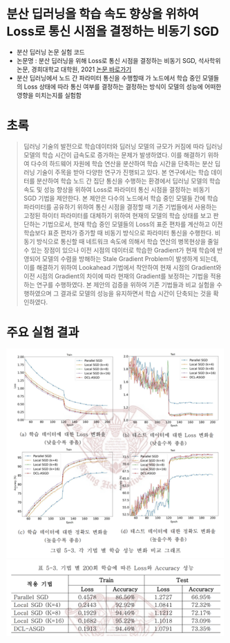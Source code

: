 # 분산 딥러닝을 학습 속도 향상을 위하여 Loss로 통신 시점을 결정하는 비동기 SGD
- 분산 딥러닝 논문 실험 코드 
- 논문명 : 분산 딥러닝을 위해 Loss로 통신 시점을 결정하는 비동기 SGD, 석사학위논문, 경희대학교 대학원, 2021 [논문 바로가기](http://www.riss.kr/search/detail/DetailView.do?p_mat_type=be54d9b8bc7cdb09&control_no=d1c4c88daebce394ffe0bdc3ef48d419)
- 분산 딥러닝에서 노드 간 파라미터 통신을 수행할때 가 노드에서 학습 중인 모델들의 Loss 상태에 따라 통신 여부를 결정하는 결정하는 방식이 모델의 성능에 어떠한 영향을 미치는지를 실험함

# 초록
> 딥러닝 기술의 발전으로 학습데이터와 딥러닝 모델의 규모가 커짐에 따라 딥러닝 모델의 학습 시간이 급속도로 증가하는 문제가 발생하였다. 이를 해결하기 위하여 다수의 하드웨어 자원에 학습 연산을 분산하여 학습 시간을 단축하는 분산 딥러닝 기술이 주목을 받아 다양한 연구가 진행되고 있다.
본 연구에서는 학습 데이터를 분산하여 학습 노드 간 집단 통신을 수행하는 환경에서 딥러닝 모델의 학습 속도 및 성능 향상을 위하여 Loss로 파라미터 통신 시점을 결정하는 비동기 SGD 기법을 제안한다. 본 제안은 다수의 노드에서 학습 중인 모델들 간에 학습 파라미터를 공유하기 위하여 통신 시점을 결정할 때 기존 기법들에서 사용하는 고정된 하이터 파라미터를 대체하기 위하여 현재의 모델의 학습 상태를 보고 판단하는 기법으로서, 현재 학습 중인 모델들의 Loss의 표준 편차를 계산하고 이전 학습보다 표준 편차가 증가할 때 비동기 방식으로 파라미터 통신을 수행한다. 비동기 방식으로 통신할 때 네트워크 속도에 의해서 학습 연산의 병목현상을 줄일수 있는 장점이 있으나 이전 시점의 데이터로 학습한 Gradient가 현재 학습에 반영되어 모델의 수렴을 방해하는 Stale Gradient Problem이 발생하게 되는데, 이를 해결하기 위하여 Lookahead 기법에서 착안하여 현재 시점의 Gradient와 이전 시점의 Gradient의 차이에 따라 현재의 Gradient를 보정하는 기법을 적용하는 연구를 수행하였다.
본 제안의 검증을 위하여 기존 기법들과 비교 실험을 수행하였으며 그 결과로 모델의 성능을 유지하면서 학습 시간이 단축되는 것을 확인하였다.

# 주요 실험 결과
<img src='image1.png'>
<img src='image2.png'>
